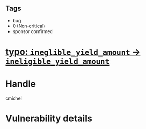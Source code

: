 ## Tags

- bug
- 0 (Non-critical)
- sponsor confirmed

# [typo: `ineglible_yield_amount` -> `ineligible_yield_amount`](https://github.com/code-423n4/2021-07-sherlock-findings/issues/62) 

# Handle

cmichel


# Vulnerability details



